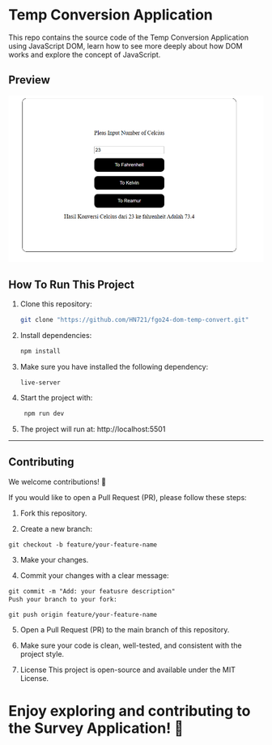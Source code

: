 # Temp Conversion Application

This repo contains the source code of the Temp Conversion Application using JavaScript DOM, learn how to see more deeply about how DOM works and explore the concept of JavaScript.

## Preview

![web](image.png)

## How To Run This Project

1. Clone this repository:

   ```bash
   git clone "https://github.com/HN721/fgo24-dom-temp-convert.git"
   ```

2. Install dependencies:

   ```bash
   npm install
   ```

3. Make sure you have installed the following dependency:

   ```
   live-server
   ```

4. Start the project with:

   ```bash
    npm run dev
   ```

5. The project will run at: http://localhost:5501

---

## Contributing

We welcome contributions! 🚀

If you would like to open a Pull Request (PR), please follow these steps:

1. Fork this repository.

2. Create a new branch:

```
git checkout -b feature/your-feature-name
```

3. Make your changes.

4. Commit your changes with a clear message:

```
git commit -m "Add: your featusre description"
Push your branch to your fork:
```

```
git push origin feature/your-feature-name
```

5. Open a Pull Request (PR) to the main branch of this repository.

6. Make sure your code is clean, well-tested, and consistent with the project style.

7. License
   This project is open-source and available under the MIT License.

# Enjoy exploring and contributing to the Survey Application! 🎉
